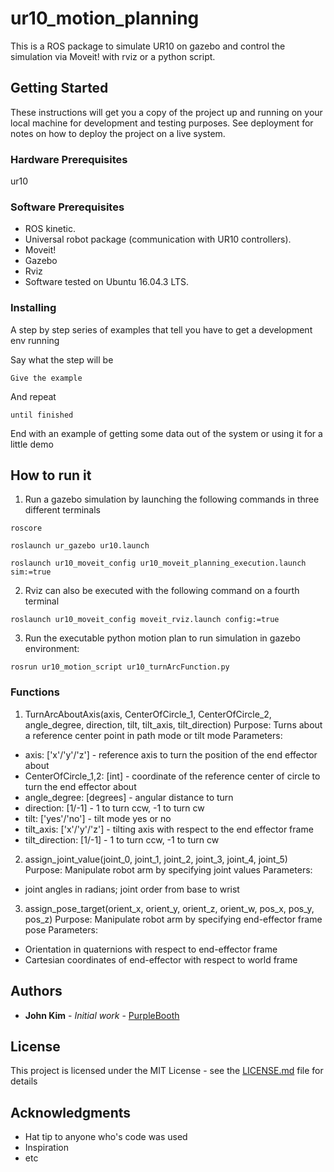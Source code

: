 # ur10_motion_planning

This is a ROS package to simulate UR10 on gazebo and control the simulation via Moveit! with rviz or a python script.

## Getting Started

These instructions will get you a copy of the project up and running on your local machine for development and testing purposes. See deployment for notes on how to deploy the project on a live system.

### Hardware Prerequisites

ur10

### Software Prerequisites
- ROS kinetic. 
- Universal robot package (communication with UR10 controllers).
- Moveit! 
- Gazebo
- Rviz
- Software tested on Ubuntu 16.04.3 LTS.

### Installing

A step by step series of examples that tell you have to get a development env running

Say what the step will be

```
Give the example
```

And repeat

```
until finished
```

End with an example of getting some data out of the system or using it for a little demo

## How to run it

1. Run a gazebo simulation by launching the following commands in three different terminals
```
roscore
```
```
roslaunch ur_gazebo ur10.launch
```
```
roslaunch ur10_moveit_config ur10_moveit_planning_execution.launch sim:=true
```
2. Rviz can also be executed with the following command on a fourth terminal
```
roslaunch ur10_moveit_config moveit_rviz.launch config:=true
```

3. Run the executable python motion plan to run simulation in gazebo environment:
```
rosrun ur10_motion_script ur10_turnArcFunction.py
```

### Functions

1. TurnArcAboutAxis(axis, CenterOfCircle_1, CenterOfCircle_2, angle_degree, direction, tilt, tilt_axis, tilt_direction)
Purpose: Turns about a reference center point in path mode or tilt mode 
Parameters: 
- axis: ['x'/'y'/'z'] - reference axis to turn the position of the end effector about
- CenterOfCircle_1,2: [int] - coordinate of the reference center of circle to turn the end effector about
- angle_degree: [degrees] - angular distance to turn
- direction: [1/-1] - 1 to turn ccw, -1 to turn cw
- tilt: ['yes'/'no'] - tilt mode yes or no
- tilt_axis: ['x'/'y'/'z'] - tilting axis with respect to the end effector frame
- tilt_direction: [1/-1] - 1 to turn ccw, -1 to turn cw 

2. assign_joint_value(joint_0, joint_1, joint_2, joint_3, joint_4, joint_5)
Purpose: Manipulate robot arm by specifying joint values
Parameters: 
- joint angles in radians; joint order from base to wrist 

3. assign_pose_target(orient_x, orient_y, orient_z, orient_w, pos_x, pos_y, pos_z)
Purpose: Manipulate robot arm by specifying end-effector frame pose
Parameters: 
- Orientation in quaternions with respect to end-effector frame
- Cartesian coordinates of end-effector with respect to world frame

## Authors

* **John Kim** - *Initial work* - [PurpleBooth](https://github.com/PurpleBooth)

## License

This project is licensed under the MIT License - see the [LICENSE.md](LICENSE.md) file for details

## Acknowledgments

* Hat tip to anyone who's code was used
* Inspiration
* etc
